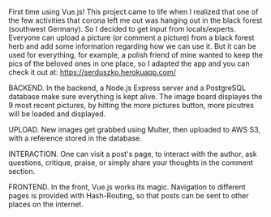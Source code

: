 First time using Vue.js! This project came to life when I realized that one of the few activities that corona left me out was hanging out in the black forest (southwest Germany). So I decided to get input from locals/experts. Everyone can upload a picture (or comment a picture) from a black forest herb and add some information regarding how we can use it. But it can be used for everything, for example, a polish friend of mine wanted to keep the pics of the beloved ones in one place, so I adapted the app and you can check it out at: https://serduszko.herokuapp.com/

BACKEND. In the backend, a Node.js Express server and a PostgreSQL database make sure everything is kept alive. The image board displayes the 9 most recent pictures, by hitting the more pictures button, more picutres will be loaded and displayed.

UPLOAD. New images get grabbed using Multer, then uploaded to AWS S3, with a reference stored in the database.

INTERACTION. One can visit a post's page, to interact with the author, ask questions, critique, praise, or simply share your thoughts in the comment section.

FRONTEND. In the front, Vue.js works its magic. Navigation to different pages is provided with Hash-Routing, so that posts can be sent to other places on the internet.
